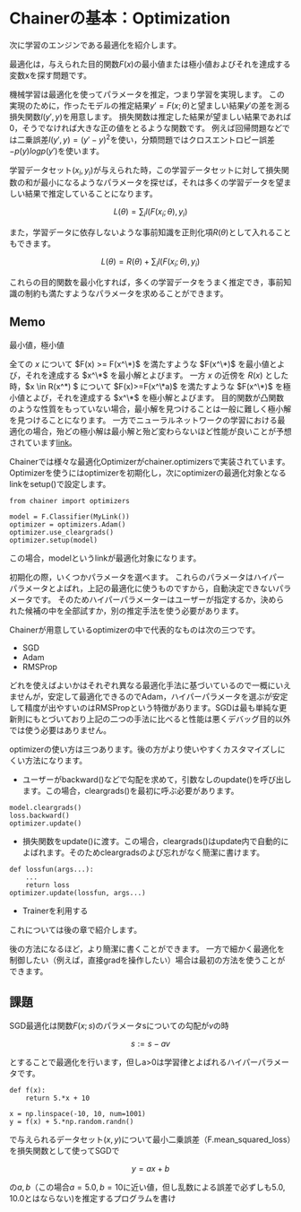 # Chainerの基本：Optimization

次に学習のエンジンである最適化を紹介します。

最適化は，与えられた目的関数$F(x)$の最小値または極小値およびそれを達成する変数xを探す問題です。

機械学習は最適化を使ってパラメータを推定，つまり学習を実現します。
この実現のために，作ったモデルの推定結果$y'=F(x; \theta)$と望ましい結果$y'$の差を測る損失関数$l(y', y)$を用意します。
損失関数は推定した結果が望ましい結果であれば0，そうでなければ大きな正の値をとるような関数です。
例えば回帰問題などでは二乗誤差$l(y', y) = (y' - y)^2$を使い，分類問題ではクロスエントロピー誤差 $-p(y) log p(y')$を使います。

学習データセット${(x_i, y_i)}$が与えられた時，この学習データセットに対して損失関数の和が最小になるようなパラメータを探せば，それは多くの学習データを望ましい結果で推定していることになります。

```math
L(\theta) = \sum_i l(F(x_i; \theta), y_i)
```

また，学習データに依存しないような事前知識を正則化項$R(\theta)$として入れることもできます。

```math
L(\theta) = R(\theta) + \sum_i l(F(x_i; \theta), y_i)
```


これらの目的関数を最小化すれば，多くの学習データをうまく推定でき，事前知識の制約も満たすようなパラメータを求めることができます。

## Memo

最小値，極小値

全ての $x$ について $F(x) >= F(x^\*)$ を満たすような $F(x^\*)$ を最小値とよび，それを達成する $x^\*$ を最小解とよびます。
一方 $x$ の近傍を $R(x)$ とした時，$x \in R(x^\*) $ について $F(x)>=F(x^\*a)$ を満たすような $F(x^\*)$ を極小値とよび，それを達成する $x^\*$ を極小解とよびます。
目的関数が凸関数のような性質をもっていない場合，最小解を見つけることは一般に難しく極小解を見つけることになります。
一方でニューラルネットワークの学習における最適化の場合，殆どの極小解は最小解と殆ど変わらないほど性能が良いことが予想されています[link](https://arxiv.org/abs/1412.0233)。


Chainerでは様々な最適化Optimizerがchainer.optimizersで実装されています。
Optimizerを使うにはoptimizerを初期化し，次にoptimizerの最適化対象となるlinkをsetup()で設定します。

```
from chainer import optimizers

model = F.Classifier(MyLink())
optimizer = optimizers.Adam()
optimizer.use_cleargrads()
optimizer.setup(model)
```

この場合，modelというlinkが最適化対象になります。


初期化の際，いくつかパラメータを選べます。
これらのパラメータはハイパーパラメータとよばれ，上記の最適化に使うものですから，自動決定できないパラメータです。
そのためハイパーパラメーターはユーザーが指定するか，決められた候補の中を全部試すか，別の推定手法を使う必要があります。

Chainerが用意しているoptimizerの中で代表的なものは次の三つです。

* SGD
* Adam
* RMSProp

どれを使えばよいかはそれぞれ異なる最適化手法に基づいているので一概にいえませんが，安定して最適化できるのでAdam，ハイパーパラメータを選ぶが安定して精度が出やすいのはRMSPropという特徴があります。SGDは最も単純な更新則にもとづいており上記の二つの手法に比べると性能は悪くデバッグ目的以外では使う必要はありません。

optimizerの使い方は三つあります。後の方がより使いやすくカスタマイズしにくい方法になります。

* ユーザーがbackward()などで勾配を求めて，引数なしのupdate()を呼び出します。この場合，cleargrads()を最初に呼ぶ必要があります。

```
model.cleargrads()
loss.backward()
optimizer.update()
```

* 損失関数をupdate()に渡す。この場合，cleargrads()はupdate内で自動的によばれます。そのためcleargradsのよび忘れがなく簡潔に書けます。

```
def lossfun(args...):
    ...
    return loss
optimizer.update(lossfun, args...)
```

* Trainerを利用する

これについては後の章で紹介します。

後の方法になるほど，より簡潔に書くことができます。
一方で細かく最適化を制御したい（例えば，直接gradを操作したい）場合は最初の方法を使うことができます。

## 課題

SGD最適化は関数$F(x; s)$のパラメータsについての勾配が$v$の時

```math
s := s - a v
```

とすることで最適化を行います，但しa>0は学習律とよばれるハイパーパラメータです。

```
def f(x):
    return 5.*x + 10

x = np.linspace(-10, 10, num=1001)
y = f(x) + 5.*np.random.randn()
```

で与えられるデータセット$(x, y)$について最小二乗誤差（F.mean_squared_loss）を損失関数として使ってSGDで

```math
y = ax + b
```

の$a, b$（この場合$a=5.0, b=10$に近い値，但し乱数による誤差で必ずしも5.0, 10.0とはならない)を推定するプログラムを書け
